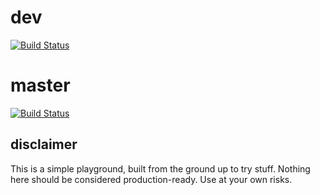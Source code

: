 # dev
[![Build Status](https://travis-ci.org/ubarbaxor/playground.svg?branch=master)](https://travis-ci.org/ubarbaxor/playground)

# master
[![Build Status](https://travis-ci.org/ubarbaxor/playground.svg?branch=master)](https://travis-ci.org/ubarbaxor/playground)

## disclaimer
This is a simple playground, built from the ground up to try stuff. Nothing here should be considered production-ready.
Use at your own risks.